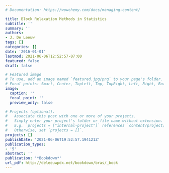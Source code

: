 ```yaml
---
# Documentation: https://wowchemy.com/docs/managing-content/

title: Block Relaxation Methods in Statistics
subtitle: ''
summary: ''
authors:
- J. De Leeuw
tags: []
categories: []
date: '2016-01-01'
lastmod: 2021-06-06T12:52:57-07:00
featured: false
draft: false

# Featured image
# To use, add an image named `featured.jpg/png` to your page's folder.
# Focal points: Smart, Center, TopLeft, Top, TopRight, Left, Right, BottomLeft, Bottom, BottomRight.
image:
  caption: ''
  focal_point: ''
  preview_only: false

# Projects (optional).
#   Associate this post with one or more of your projects.
#   Simply enter your project's folder or file name without extension.
#   E.g. `projects = ["internal-project"]` references `content/project/deep-learning/index.md`.
#   Otherwise, set `projects = []`.
projects: []
publishDate: '2021-06-06T19:52:57.194121Z'
publication_types:
- '5'
abstract: ''
publication: '*Bookdown*'
url_pdf: http://deleeuwpdx.net/bookdown/bras/_book
---
```

